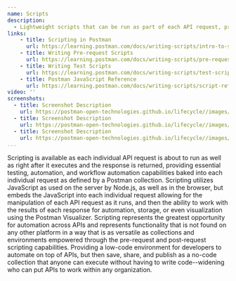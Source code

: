 ```yaml
---
name: Scripts
description: 
  - Lightweight scripts that can be run as part of each API request, providing pre-request scripting, or post-request scripting that help appy business logic at either end of the request, helping transform, test, and automate with each API request.
links:
    - title: Scripting in Postman
      url: https://learning.postman.com/docs/writing-scripts/intro-to-scripts/
    - title: Writing Pre-request Scripts
      url: https://learning.postman.com/docs/writing-scripts/pre-request-scripts/
    - title: Writing Test Scripts
      url: https://learning.postman.com/docs/writing-scripts/test-scripts/  
    - title: Postman JavaScript Reference
      url: https://learning.postman.com/docs/writing-scripts/script-references/postman-sandbox-api-reference/               
video: ''
screenshots:
  - title: Screenshot Description
    url: https://postman-open-technologies.github.io/lifecycle//images/postman-screenshot.png          
  - title: Screenshot Description
    url: https://postman-open-technologies.github.io/lifecycle//images/postman-screenshot.png  
  - title: Screenshot Description
    url: https://postman-open-technologies.github.io/lifecycle//images/postman-screenshot.png   
...
```

Scripting is available as each individual API request is about to run as well as right after it executes and the response is returned, providing essential testing, automation, and workflow automation capabilities baked into each individual request as defined by a Postman collection. Scripting utilizes JavaScript as used on the server by Node.js, as well as in the browser, but embeds the JavaScript into each individual request allowing for the manipulation of each API request as it runs, and then the ability to work with the results of each response for automation, storage, or even visualization using the Postman Visualizer. Scripting represents the greatest opportunity for automation across APIs and represents functionality that is not found on any other platform in a way that is as versatile as collections and environments empowered through the pre-request and post-request scripting capabilities. Providing a low-code environment for developers to automate on top of APIs, but then save, share, and publish as a no-code collection that anyone can execute without having to write code--widening who can put APIs to work within any organization.